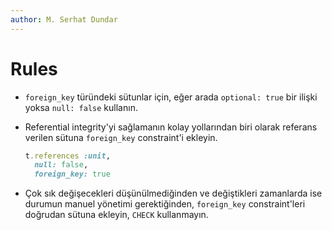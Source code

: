 ```yaml
---
author: M. Serhat Dundar
---
```


Rules
=====

- `foreign_key` türündeki sütunlar için, eğer arada `optional: true` bir ilişki yoksa `null: false` kullanın.

- Referential integrity'yi sağlamanın kolay yollarından biri olarak referans verilen sütuna `foreign_key` constraint'i ekleyin.

  ```ruby
  t.references :unit,
    null: false,
    foreign_key: true
  ```

- Çok sık değişecekleri düşünülmediğinden ve değiştikleri zamanlarda ise durumun manuel yönetimi gerektiğinden,
  `foreign_key` constraint'leri doğrudan sütuna ekleyin, `CHECK` kullanmayın.
